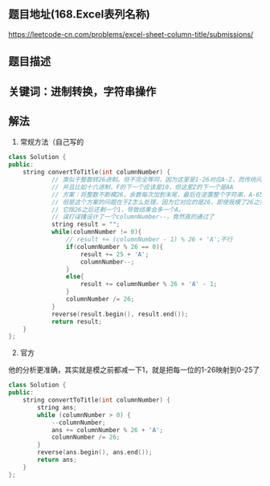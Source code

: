 ## 题目地址(168.Excel表列名称)

https://leetcode-cn.com/problems/excel-sheet-column-title/submissions/

## 题目描述

## 关键词：进制转换，字符串操作

## 解法

1. 常规方法（自己写的



```cpp
class Solution {
public:
    string convertToTitle(int columnNumber) {
            // 类似于整数转26进制。但不完全等同，因为这里是1-26对应A-Z，而传统问题应该是0-25对应A-Z
            // 并且比如十六进制，F的下一个应该是10，但这里Z的下一个是AA
            // 方案：将整数不断模26，余数每次加到末尾，最后在逆置整个字符串，A-65
            // 但是这个方案的问题在于Z怎么处理，因为它对应的是26，即使我模了26之后加了一个正确的Z
            // 它除26之后还剩一个1，导致结果会多一个A。
            // 误打误撞设计了一个columnNumber--，竟然真的通过了
            string result = "";
            while(columnNumber != 0){
                // result += (columnNumber - 1) % 26 + 'A';不行
                if(columnNumber % 26 == 0){
                    result += 25 + 'A';
                    columnNumber--;
                }
                else{
                    result += columnNumber % 26 + 'A' - 1;
                }
                columnNumber /= 26;
            }
            reverse(result.begin(), result.end());
            return result;
    }
};
```

2. 官方

他的分析更准确，其实就是模之前都减一下1，就是把每一位的1-26映射到0-25了



```cpp
class Solution {
public:
    string convertToTitle(int columnNumber) {
        string ans;
        while (columnNumber > 0) {
            --columnNumber;
            ans += columnNumber % 26 + 'A';
            columnNumber /= 26;
        }
        reverse(ans.begin(), ans.end());
        return ans;
    }
};
```